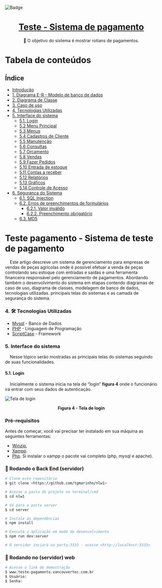 ![Badge](https://img.icons8.com/stickers/100/000000/cash-in-hand.png?style=for-the-badge&logo=ghost)
<h1 align="center">
    <a href="https://www.vancouvertec.com.br"> Teste - Sistema de pagamento</a>
</h1>
<p align="center">🚀 O objetivo do sistema é mostrar rotians de pagamentos.</p>

Tabela de conteúdos
=================
## Índice
* [Introdução](https://github.com/rafaelferreira2312/teste-pagamento#teste-pagamento---sistema-de-teste-de-pagamento)
* [1. Diagrama E-R - Modelo de banco de dados](https://github.com/LeonardoPSouzaPortfolio/AgroEmpresarial-SistemaDeGerenciamento#1-diagrama-e-r---modelo-de-banco-de-dados)
* [2. Diagrama de Classe](https://github.com/LeonardoPSouzaPortfolio/AgroEmpresarial-SistemaDeGerenciamento#2-diagrama-de-classe)
* [3. Caso de uso](https://github.com/LeonardoPSouzaPortfolio/AgroEmpresarial-SistemaDeGerenciamento#3-caso-de-uso)
* [4. Tecnologias Utilizadas](https://github.com/LeonardoPSouzaPortfolio/AgroEmpresarial-SistemaDeGerenciamento#4-tecnologias-utilizadas)
* [5. Interface do sistema](https://github.com/LeonardoPSouzaPortfolio/AgroEmpresarial-SistemaDeGerenciamento#5-interface-do-sistema)
  * [5.1. Login](https://github.com/LeonardoPSouzaPortfolio/AgroEmpresarial-SistemaDeGerenciamento#51-login)
  * [5.2 Menu Principal](https://github.com/LeonardoPSouzaPortfolio/AgroEmpresarial-SistemaDeGerenciamento#52-menu-principal)
  * [5.3 Menus](https://github.com/LeonardoPSouzaPortfolio/AgroEmpresarial-SistemaDeGerenciamento#53-menus)
  * [5.4 Cadastros de Cliente](https://github.com/LeonardoPSouzaPortfolio/AgroEmpresarial-SistemaDeGerenciamento#54-cadastros-de-cliente)
  * [5.5 Manutenção](https://github.com/LeonardoPSouzaPortfolio/AgroEmpresarial-SistemaDeGerenciamento#55-manuten%C3%A7%C3%A3o)
  * [5.6 Consultas](https://github.com/LeonardoPSouzaPortfolio/AgroEmpresarial-SistemaDeGerenciamento#56-consultas)
  * [5.7 Orçamento](https://github.com/LeonardoPSouzaPortfolio/AgroEmpresarial-SistemaDeGerenciamento#57-or%C3%A7amento)
  * [5.8 Vendas](https://github.com/LeonardoPSouzaPortfolio/AgroEmpresarial-SistemaDeGerenciamento#58-vendas)
  * [5.9  Fazer Pedidos](https://github.com/LeonardoPSouzaPortfolio/AgroEmpresarial-SistemaDeGerenciamento#59--fazer-pedidos)
  * [5.10 Entrada de estoque](https://github.com/LeonardoPSouzaPortfolio/AgroEmpresarial-SistemaDeGerenciamento#510-entrada-de-estoque)
  * [5.11 Contas a receber](https://github.com/LeonardoPSouzaPortfolio/AgroEmpresarial-SistemaDeGerenciamento#511-contas-a-receber)
  * [5.12 Relatórios](https://github.com/LeonardoPSouzaPortfolio/AgroEmpresarial-SistemaDeGerenciamento#512-relat%C3%B3rios)
  * [5.13 Gráficos](https://github.com/LeonardoPSouzaPortfolio/AgroEmpresarial-SistemaDeGerenciamento#513-gr%C3%A1ficos)
  * [5.14 Controle de Acesso](https://github.com/LeonardoPSouzaPortfolio/AgroEmpresarial-SistemaDeGerenciamento#514-controle-de-acesso)
* [6. Segurança do Sistema](https://github.com/LeonardoPSouzaPortfolio/AgroEmpresarial-SistemaDeGerenciamento#6-seguran%C3%A7a-do-sistema)
  * [6.1. SQL Injection](https://github.com/LeonardoPSouzaPortfolio/AgroEmpresarial-SistemaDeGerenciamento#61-sql-injection)
  * [6.2. Erros de preenchimentos de formulários](https://github.com/LeonardoPSouzaPortfolio/AgroEmpresarial-SistemaDeGerenciamento#62-erros-de-preenchimentos-de-formul%C3%A1rios)
     * [6.2.1. Valor inválido](https://github.com/LeonardoPSouzaPortfolio/AgroEmpresarial-SistemaDeGerenciamento#621-valor-inv%C3%A1lido)
     * [6.2.2. Preenchimento obrigatório](https://github.com/LeonardoPSouzaPortfolio/AgroEmpresarial-SistemaDeGerenciamento#622-preenchimento-obrigat%C3%B3rio)
  * [6.3. MD5](https://github.com/LeonardoPSouzaPortfolio/AgroEmpresarial-SistemaDeGerenciamento#63-md5)

# Teste pagamento - Sistema de teste de pagamento

&nbsp;&nbsp;&nbsp;&nbsp;Este artigo descreve um sistema de gerenciamento para empresas de vendas de peças agrícolas onde é possível efetuar a venda de peças controlando seu estoque com entradas e saídas e uma ferramenta financeira responsável pelo gerenciamento de pagamentos. Abordando também o desenvolvimento do sistema em etapas contendo diagramas de caso de uso, diagrama de classes, modelagem de banco de dados, tecnologias utilizadas. principais telas do sistemas e as camada de segurança do sistema.

### 4. 🛠 Tecnologias Utilizadas 
- [Mysql](https://www.mysql.com/) - Banco de Dados
- [PHP](https://www.php.net/) -  Linguagem de Programação
- [ScriptCase](https://www.scriptcase.com.br/) -  Framework

 ### 5. Interface do sistema
&nbsp;&nbsp;&nbsp;&nbsp;Nesse tópico serão mostradas as principais telas do sistemas seguindo de suas funcionalidades.
 
 #### 5.1. Login
&nbsp;&nbsp;&nbsp;&nbsp;Inicialmente o sistema inicia na tela de “login” **figura 4** onde o funcionário irá entrar com seus dados de autenticação.

<img src="https://uploaddeimagens.com.br/images/000/872/103/full/7.png?1490626274"
alt="Tela de login" title="Clique para ampliar">
  <p align="center">
    <b>Figura 4 - Tela de login</b>
  </p>
</img>

### Pré-requisitos

Antes de começar, você vai precisar ter instalado em sua máquina as seguintes ferramentas:
- [Winzip](https://www.winzip.com/br/download/winzip/), 
- [Xampp](https://www.apachefriends.org/pt_br/index.html).
- [Php](https://www.php.net/downloads.php).
Si instalar o xampp o pacote vai completo (php, mysql e apache).

### 🎲 Rodando o Back End (servidor)

```bash
# Clone este repositório
$ git clone <https://github.com/tgmarinho/nlw1>

# Acesse a pasta do projeto no terminal/cmd
$ cd nlw1

# Vá para a pasta server
$ cd server

# Instale as dependências
$ npm install

# Execute a aplicação em modo de desenvolvimento
$ npm run dev:server

# O servidor inciará na porta:3333 - acesse <http://localhost:3333>
```
### 🎲 Rodando no (servidor) web
```bash
# Acesse o link de demostração
$ www.teste-pagamento.vancouvertec.com.br
$ Usuário:
$ Senha:
```

